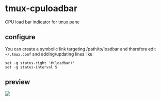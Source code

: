 # tmux-cpuloadbar
CPU load bar indicator for tmux pane

## configure
You can create a symbolic link targeting /path/to/loadbar and therefore edit `~/.tmux.conf` and adding/updating lines like:
```
set -g status-right '#(loadbar)'
set -g status-interval 5
```

## preview
<img src='https://i.imgur.com/d7FponM.png'>
